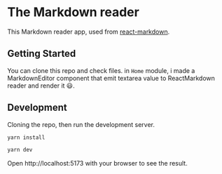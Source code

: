 # The Markdown reader

This Markdown reader app, used from [react-markdown](https://www.npmjs.com/package/react-markdown).

## Getting Started

You can clone this repo and check files. in `Home` module, i made a MarkdownEditor component that emit textarea value to ReactMarkdown reader and render it 😃.

## Development

Cloning the repo, then run the development server.

```sh
yarn install

yarn dev
```

Open http://localhost:5173 with your browser to see the result.

